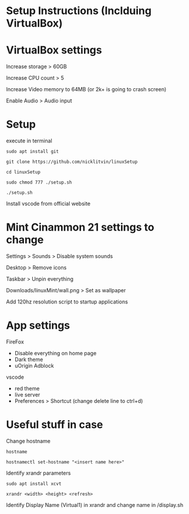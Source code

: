 # Setup Instructions (Inclduing VirtualBox)

# VirtualBox settings

Increase storage > 60GB

Increase CPU count > 5

Increase Video memory to 64MB (or 2k+ is going to crash screen)

Enable Audio > Audio input

# Setup

execute in terminal
```
sudo apt install git

git clone https://github.com/nicklitvin/linuxSetup

cd linuxSetup

sudo chmod 777 ./setup.sh

./setup.sh
```

Install vscode from official website

# Mint Cinammon 21 settings to change

Settings > Sounds > Disable system sounds

Desktop > Remove icons

Taskbar > Unpin everything

Downloads/linuxMint/wall.png > Set as wallpaper

Add 120hz resolution script to startup applications

# App settings

FireFox
- Disable everything on home page
- Dark theme
- uOrigin Adblock

vscode
- red theme
- live server
- Preferences > Shortcut (change delete line to ctrl+d)

# Useful stuff in case

Change hostname

```
hostname

hostnamectl set-hostname "<insert name here>"
```

Identify xrandr parameters 
```
sudo apt install xcvt

xrandr <width> <height> <refresh>
```

Identify Display Name (Virtual1) in xrandr and change name in /display.sh


